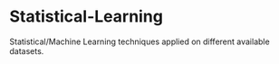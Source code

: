 # Statistical-Learning
Statistical/Machine Learning techniques applied on different available datasets.
